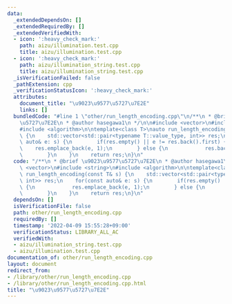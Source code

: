```yaml
---
data:
  _extendedDependsOn: []
  _extendedRequiredBy: []
  _extendedVerifiedWith:
  - icon: ':heavy_check_mark:'
    path: aizu/illumination.test.cpp
    title: aizu/illumination.test.cpp
  - icon: ':heavy_check_mark:'
    path: aizu/illumination_string.test.cpp
    title: aizu/illumination_string.test.cpp
  _isVerificationFailed: false
  _pathExtension: cpp
  _verificationStatusIcon: ':heavy_check_mark:'
  attributes:
    document_title: "\u9023\u9577\u5727\u7E2E"
    links: []
  bundledCode: "#line 1 \"other/run_length_encoding.cpp\"\n/**\n * @brief \u9023\u9577\
    \u5727\u7E2E\n * @author hasegawa1\n */\n\n#include <vector>\n#include <string>\n\
    #include <algorithm>\n\ntemplate<class T>\nauto run_length_encoding(const T& s)\
    \ {\n    std::vector<std::pair<typename T::value_type, int>> res;\n    for(const\
    \ auto& e: s) {\n        if(res.empty() || e != res.back().first) {\n        \
    \    res.emplace_back(e, 1);\n        } else {\n            res.back().second++;\n\
    \        }\n    }\n    return res;\n}\n"
  code: "/**\n * @brief \u9023\u9577\u5727\u7E2E\n * @author hasegawa1\n */\n\n#include\
    \ <vector>\n#include <string>\n#include <algorithm>\n\ntemplate<class T>\nauto\
    \ run_length_encoding(const T& s) {\n    std::vector<std::pair<typename T::value_type,\
    \ int>> res;\n    for(const auto& e: s) {\n        if(res.empty() || e != res.back().first)\
    \ {\n            res.emplace_back(e, 1);\n        } else {\n            res.back().second++;\n\
    \        }\n    }\n    return res;\n}\n"
  dependsOn: []
  isVerificationFile: false
  path: other/run_length_encoding.cpp
  requiredBy: []
  timestamp: '2022-04-09 15:55:28+09:00'
  verificationStatus: LIBRARY_ALL_AC
  verifiedWith:
  - aizu/illumination_string.test.cpp
  - aizu/illumination.test.cpp
documentation_of: other/run_length_encoding.cpp
layout: document
redirect_from:
- /library/other/run_length_encoding.cpp
- /library/other/run_length_encoding.cpp.html
title: "\u9023\u9577\u5727\u7E2E"
---
```

